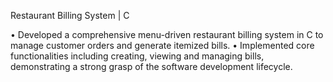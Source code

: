 Restaurant Billing System | C 

• Developed a comprehensive menu-driven restaurant billing system in C to manage customer orders and
generate itemized bills.
• Implemented core functionalities including creating, viewing and managing bills, demonstrating a strong grasp
of the software development lifecycle.

